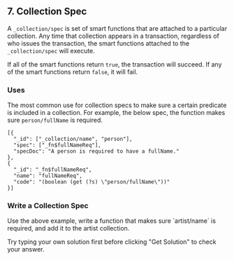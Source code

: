 ## 7. Collection Spec

A `_collection/spec` is set of smart functions that are attached to a particular collection. Any time that collection appears in a transaction, regardless of who issues the transaction, the smart functions attached to the `_collection/spec` will execute.

If all of the smart functions return `true`, the transaction will succeed. If any of the smart functions return `false`, it will fail.

### Uses
The most common use for collection specs to make sure a certain predicate is included in a collection. For example, the below spec, the function makes sure `person/fullName` is required.

```
[{
  "_id": ["_collection/name", "person"],
  "spec": ["_fn$fullNameReq"],
  "specDoc": "A person is required to have a fullName."
},
{
  "_id": "_fn$fullNameReq",
  "name": "fullNameReq",
  "code": "(boolean (get (?s) \"person/fullName\"))"
}]
```

<div class="challenge">
<h3>Write a Collection Spec</h3>
<p>Use the above example, write a function that makes sure `artist/name` is required, and add it to the artist collection. </p>
<p>Try typing your own solution first before clicking "Get Solution" to check your answer. </p>
</div>